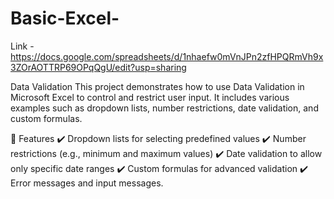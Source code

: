 # Basic-Excel-
Link - https://docs.google.com/spreadsheets/d/1nhaefw0mVnJPn2zfHPQRmVh9x3ZOrAOTTRP69OPqQgU/edit?usp=sharing

Data Validation 
This project demonstrates how to use Data Validation in Microsoft Excel to control and restrict user input. It includes various examples such as dropdown lists, number restrictions, date validation, and custom formulas.

📂 Features
✔️ Dropdown lists for selecting predefined values
✔️ Number restrictions (e.g., minimum and maximum values)
✔️ Date validation to allow only specific date ranges
✔️ Custom formulas for advanced validation
✔️ Error messages and input messages.

